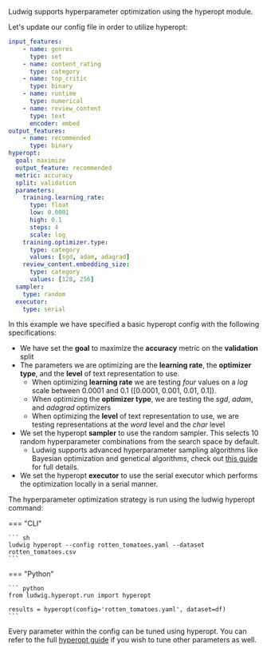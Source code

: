Ludwig supports hyperparameter optimization using the hyperopt module.

Let's update our config file in order to utilize hyperopt:

```yaml title="rotten_tomatoes.yaml"
input_features:
    - name: genres
      type: set
    - name: content_rating
      type: category
    - name: top_critic
      type: binary
    - name: runtime
      type: numerical
    - name: review_content
      type: text
      encoder: embed
output_features:
    - name: recommended
      type: binary
hyperopt:
  goal: maximize
  output_feature: recommended
  metric: accuracy
  split: validation
  parameters:
    training.learning_rate:
      type: float
      low: 0.0001
      high: 0.1
      steps: 4
      scale: log
    training.optimizer.type:
      type: category
      values: [sgd, adam, adagrad]
    review_content.embedding_size:
      type: category
      values: [128, 256]
  sampler:
    type: random
  executor:
    type: serial
```

In this example we have specified a basic hyperopt config with the following specifications:

* We have set the **goal** to maximize the **accuracy** metric on the **validation** split
* The parameters we are optimizing are the **learning rate**, the **optimizer type**, and the **level** of text representation to use.
  * When optimizing **learning rate** we are testing *four* values on a *log* scale between 0.0001 and 0.1 ([0.0001, 0.001, 0.01, 0.1]).
  * When optimizing the **optimizer type**, we are testing the *sgd*, *adam*, and *adagrad* optimizers
  * When optimizing the **level** of text representation to use, we are testing representations at the *word* level and the *char* level
* We set the hyperopt **sampler** to use the random sampler. This selects 10 random hyperparameter combinations from the search space by default.
  * Ludwig supports advanced hyperparameter sampling algorithms like Bayesian optimization and genetical algorithms, check out [this guide](https://ludwig-ai.github.io/ludwig-docs/0.4/configuration/hyperparameter_optimization/#sampler) for full details.
* We set the hyperopt **executor** to use the serial executor which performs the optimization locally in a serial manner.

The hyperparameter optimization strategy is run using the ludwig hyperopt command:

=== "CLI"

    ``` sh
    ludwig hyperopt --config rotten_tomatoes.yaml --dataset rotten_tomatoes.csv
    ```

=== "Python"

    ``` python
    from ludwig.hyperopt.run import hyperopt

    results = hyperopt(config='rotten_tomatoes.yaml', dataset=df)
    ```

Every parameter within the config can be tuned using hyperopt. You can refer to the full [hyperopt guide](https://ludwig-ai.github.io/ludwig-docs/0.4/configuration/hyperparameter_optimization/) if you wish to tune other parameters as well.